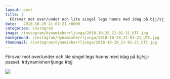 ```yaml
---
layout: post
title: |
  Försvar mot over/under och lite singel legs hanns med idag på bjj/sjj-passet
date:   2018-10-29 21:01:21 +0000
categories: instagram
image: /instagram/dynamixherrljunga/2018-10-29_21-01-21_UTC.jpg
background: /instagram/dynamixherrljunga/2018-10-29_21-01-21_UTC.jpg
thumbnail: /instagram/dynamixherrljunga/2018-10-29_21-01-21_UTC.jpg
---
```

Försvar mot over/under och lite singel legs hanns med idag på bjj/sjj-passet. #dynamixherrljunga #bjj



<img src='/www-dynamix-herrljunga/instagram/dynamixherrljunga/2018-10-29_21-01-21_UTC.jpg' class='img-fluid' />
